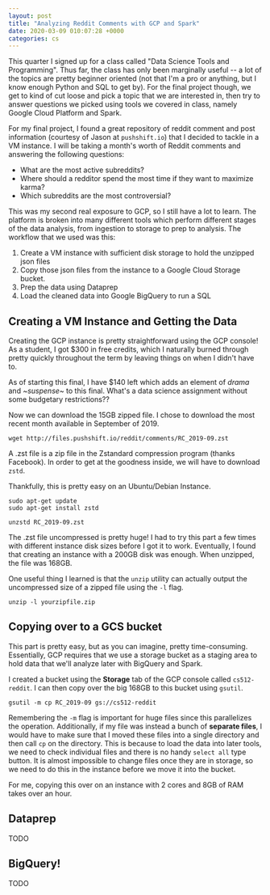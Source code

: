 ```yaml
---
layout: post
title: "Analyzing Reddit Comments with GCP and Spark"
date: 2020-03-09 010:07:28 +0000
categories: cs
---
```


This quarter I signed up for a class called "Data Science Tools and Programming".
Thus far, the class has only been marginally useful -- a lot of the topics are pretty beginner oriented (not that I'm a pro or anything, but I know enough Python and SQL to get by).
For the final project though, we get to kind of cut loose and pick a topic that we are interested in, then try to answer questions we picked using tools we covered in class, namely Google Cloud Platform and Spark.

For my final project, I found a great repository of reddit comment and post information (courtesy of Jason at `pushshift.io`) that I decided to tackle in a VM instance.
I will be taking a month's worth of Reddit comments and answering the following questions:

+ What are the most active subreddits?
+ Where should a redditor spend the most time if they want to maximize karma?
+ Which subreddits are the most controversial?

This was my second real exposure to GCP, so I still have a lot to learn.
The platform is broken into many different tools which perform different stages of the data analysis, from ingestion to storage to prep to analysis.
The workflow that we used was this:

1. Create a VM instance with sufficient disk storage to hold the unzipped json files
2. Copy those json files from the instance to a Google Cloud Storage bucket.
3. Prep the data using Dataprep
4. Load the cleaned data into Google BigQuery to run a SQL

## Creating a VM Instance and Getting the Data

Creating the GCP instance is pretty straightforward using the GCP console!
As a student, I got $300 in free credits, which I naturally burned through pretty quickly throughout the term by leaving things on when I didn't have to.

As of starting this final, I have $140 left which adds an element of *drama* and *~suspense~* to this final.
What's a data science assignment without some budgetary restrictions??

Now we can download the 15GB zipped file.
I chose to download the most recent month available in September of 2019.

```
wget http://files.pushshift.io/reddit/comments/RC_2019-09.zst
```

A .zst file is a zip file in the Zstandard compression program (thanks Facebook).
In order to get at the goodness inside, we will have to download `zstd`.

Thankfully, this is pretty easy on an Ubuntu/Debian Instance.

```
sudo apt-get update
sudo apt-get install zstd

unzstd RC_2019-09.zst
```

The .zst file uncompressed is pretty huge!
I had to try this part a few times with different instance disk sizes before I got it to work.
Eventually, I found that creating an instance with a 200GB disk was enough.
When unzipped, the file was 168GB.

One useful thing I learned is that the `unzip` utility can actually output the uncompressed size of a zipped file using the `-l` flag.

```
unzip -l yourzipfile.zip
```

## Copying over to a GCS bucket

This part is pretty easy, but as you can imagine, pretty time-consuming.
Essentially, GCP requires that we use a storage bucket as a staging area to hold data that we'll analyze later with BigQuery and Spark.

I created a bucket using the **Storage** tab of the GCP console called `cs512-reddit`.
I can then copy over the big 168GB to this bucket using `gsutil`.

```
gsutil -m cp RC_2019-09 gs://cs512-reddit
```

Remembering the `-m` flag is important for huge files since this parallelizes the operation.
Additionally, if my file was instead a bunch of **separate files**, I would have to make sure that I moved these files into a single directory and then call `cp` on the directory.
This is because to load the data into later tools, we need to check individual files and there is no handy `select all` type button.
It is almost impossible to change files once they are in storage, so we need to do this in the instance before we move it into the bucket.

For me, copying this over on an instance with 2 cores and 8GB of RAM takes over an hour.

## Dataprep

TODO

## BigQuery!

TODO
